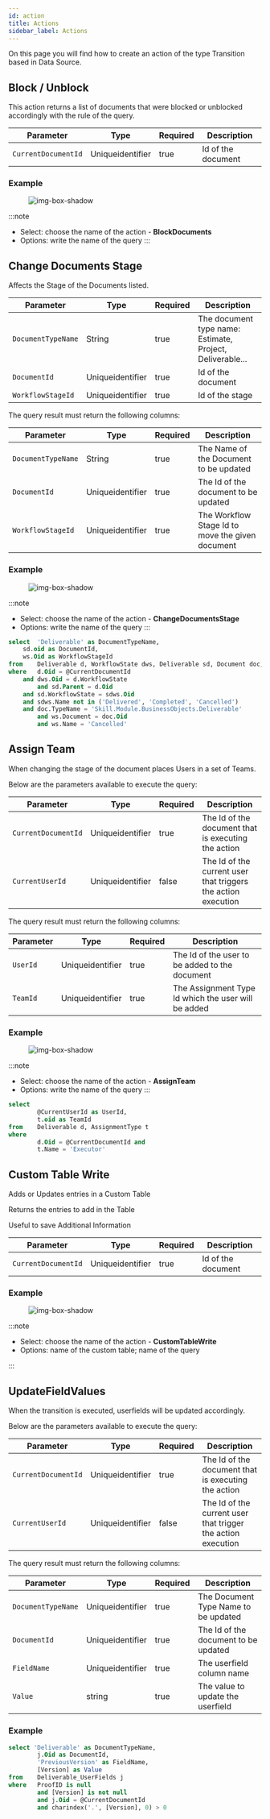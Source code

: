 ```yaml
---
id: action
title: Actions
sidebar_label: Actions
---
```


On this page you will find how to create an action of the type Transition based in Data Source.
## Block / Unblock

This action returns a list of documents that were blocked or unblocked accordingly with the rule of the query.

<table className="custom-table">
    <thead> 
        <tr>
            <th>Parameter</th>
            <th>Type</th>
            <th>Required</th>
            <th>Description</th>
        </tr>
    </thead>
    <tbody>
        <tr className="selected">
            <td><code>CurrentDocumentId</code></td>
            <td>Uniqueidentifier</td>
            <td>true</td>
            <td>Id of the document</td> 
        </tr>
    </tbody>
</table>

<h3>Example</h3>

<figure>

![img-box-shadow](/img/craft/configuration/action/blockDocuments_example.png)
</figure>

:::note
- Select: choose the name of the action - **BlockDocuments**
- Options: write the name of the query
:::


## Change Documents Stage

Affects the Stage of the Documents listed.

<table className="custom-table">
    <thead> 
        <tr>
            <th>Parameter</th>
            <th>Type</th>
            <th>Required</th>
            <th>Description</th>
        </tr>
    </thead>
    <tbody>
        <tr className="selected">
            <td><code>DocumentTypeName</code></td>
            <td>String</td>
            <td>true</td>
            <td>The document type name: Estimate, Project, Deliverable...</td> 
        </tr>
	<tr className="selected">
            <td><code>DocumentId</code></td>
             <td>Uniqueidentifier</td>
            <td>true</td>
            <td>Id of the document</td> 
        </tr>
	<tr className="selected">
            <td><code>WorkflowStageId</code></td>
             <td>Uniqueidentifier</td>
            <td>true</td>
            <td>Id of the stage</td> 
        </tr>
    </tbody>
</table>

The query result must return the following columns:
<table className="custom-table">
    <thead> 
        <tr>
            <th>Parameter</th>
            <th>Type</th>
            <th>Required</th>
            <th>Description</th>
        </tr>
    </thead>
    <tbody>
        <tr className="selected">
            <td><code>DocumentTypeName</code></td>
            <td>String</td>
            <td>true</td>
            <td>The Name of the Document to be updated</td> 
        </tr>
        <tr className="selected">
            <td><code>DocumentId</code></td>
            <td>Uniqueidentifier</td>
            <td>true</td>
            <td>The Id of the document to be updated</td> 
        </tr>
        <tr className="selected">
            <td><code>WorkflowStageId</code></td>
            <td>Uniqueidentifier</td>
            <td>true</td>
            <td>The Workflow Stage Id to move the given document</td> 
        </tr>
    </tbody>
</table>

<h3>Example</h3>

<figure>

![img-box-shadow](/img/craft/configuration/action/changeDocumentStage.png)
</figure>

:::note
- Select: choose the name of the action - **ChangeDocumentsStage**
- Options: write the name of the query
:::

```sql title="Query to return the list of Deliverable children of a given Deliverable to be updated to Cancelled"
select	'Deliverable' as DocumentTypeName,
	sd.oid as DocumentId,
	ws.Oid as WorkflowStageId
from    Deliverable d, WorkflowState dws, Deliverable sd, Document doc, WorkflowState ws, WorkflowState sdws
where   d.Oid = @CurrentDocumentId
	and dws.Oid = d.WorkflowState
        and sd.Parent = d.Oid
	and sd.WorkflowState = sdws.Oid
	and sdws.Name not in ('Delivered', 'Completed', 'Cancelled')
	and doc.TypeName = 'Skill.Module.BusinessObjects.Deliverable'
        and ws.Document = doc.Oid
        and ws.Name = 'Cancelled'
```

## Assign Team

When changing the stage of the document places Users in a set of Teams.

Below are the parameters available to execute the query:
<table className="custom-table">
    <thead> 
        <tr>
            <th>Parameter</th>
            <th>Type</th>
            <th>Required</th>
            <th>Description</th>
        </tr>
    </thead>
    <tbody>
        <tr className="selected">
            <td><code>CurrentDocumentId</code></td>
            <td>Uniqueidentifier</td>
            <td>true</td>
            <td>The Id of the document that is executing the action</td> 
        </tr>
        <tr className="selected">
            <td><code>CurrentUserId</code></td>
            <td>Uniqueidentifier</td>
            <td>false</td>
            <td>The Id of the current user that triggers the action execution</td> 
        </tr>
    </tbody>
</table>


The query result must return the following columns:
<table className="custom-table">
    <thead> 
        <tr>
            <th>Parameter</th>
            <th>Type</th>
            <th>Required</th>
            <th>Description</th>
        </tr>
    </thead>
    <tbody>
        <tr className="selected">
            <td><code>UserId</code></td>
            <td>Uniqueidentifier</td>
            <td>true</td>
            <td>The Id of the user to be added to the document</td> 
        </tr>
        <tr className="selected">
            <td><code>TeamId</code></td>
            <td>Uniqueidentifier</td>
            <td>true</td>
            <td>The Assignment Type Id which the user will be added</td> 
        </tr>
    </tbody>
</table>

<h3>Example</h3>

<figure>

![img-box-shadow](/img/craft/configuration/action/assignTeam_example.png)
</figure>

:::note
- Select: choose the name of the action - **AssignTeam**
- Options: write the name of the query
:::

```sql title="Query to add the current user to the Executor team"
select  
        @CurrentUserId as UserId,
        t.oid as TeamId
from	Deliverable d, AssignmentType t
where	
        d.Oid = @CurrentDocumentId and
        t.Name = 'Executor'
```

## Custom Table Write

Adds or Updates entries in a Custom Table
<p>Returns the entries to add in the Table​</p>
<p>Useful to save Additional Information​</p>

<table className="custom-table">
    <thead> 
        <tr>
            <th>Parameter</th>
            <th>Type</th>
            <th>Required</th>
            <th>Description</th>
        </tr>
    </thead>
    <tbody>
        <tr className="selected">
            <td><code>CurrentDocumentId</code></td>
            <td>Uniqueidentifier</td>
            <td>true</td>
            <td>Id of the document</td> 
        </tr>
    </tbody>
</table>

<h3>Example</h3>

<figure>

![img-box-shadow](/img/craft/configuration/action/customTable_example.png)
</figure>

:::note
- Select: choose the name of the action - **CustomTableWrite**
- Options: name of the custom table; name of the query
<!-- - The name of the columns in the custom table and in the query must be equal otherwise this action doesn't work. -->
:::

## UpdateFieldValues

When the transition is executed, userfields will be updated accordingly.

Below are the parameters available to execute the query:
<table className="custom-table">
    <thead> 
        <tr>
            <th>Parameter</th>
            <th>Type</th>
            <th>Required</th>
            <th>Description</th>
        </tr>
    </thead>
    <tbody>
        <tr className="selected">
            <td><code>CurrentDocumentId</code></td>
            <td>Uniqueidentifier</td>
            <td>true</td>
            <td>The Id of the document that is executing the action</td> 
        </tr>
        <tr className="selected">
            <td><code>CurrentUserId</code></td>
            <td>Uniqueidentifier</td>
            <td>false</td>
            <td>The Id of the current user that trigger the action execution</td> 
        </tr>
    </tbody>
</table>


The query result must return the following columns:
<table className="custom-table">
    <thead> 
        <tr>
            <th>Parameter</th>
            <th>Type</th>
            <th>Required</th>
            <th>Description</th>
        </tr>
    </thead>
    <tbody>
        <tr className="selected">
            <td><code>DocumentTypeName</code></td>
            <td>Uniqueidentifier</td>
            <td>true</td>
            <td>The Document Type Name to be updated</td> 
        </tr>
        <tr className="selected">
            <td><code>DocumentId</code></td>
            <td>Uniqueidentifier</td>
            <td>true</td>
            <td>The Id of the document to be updated</td> 
        </tr>
        <tr className="selected">
            <td><code>FieldName</code></td>
            <td>Uniqueidentifier</td>
            <td>true</td>
            <td>The userfield column name</td> 
        </tr>
        <tr className="selected">
            <td><code>Value</code></td>
            <td>string</td>
            <td>true</td>
            <td>The value to update the userfield</td> 
        </tr>
    </tbody>
</table>

<h3>Example</h3>

```sql title="Query to update the Version of a specific Deliverable"
select 'Deliverable' as DocumentTypeName,
		j.Oid as DocumentId,
		'PreviousVersion' as FieldName,
		[Version] as Value
from	Deliverable_UserFields j 
where	ProofID is null 
		and [Version] is not null
		and j.Oid = @CurrentDocumentId
		and charindex('.', [Version], 0) > 0
```
